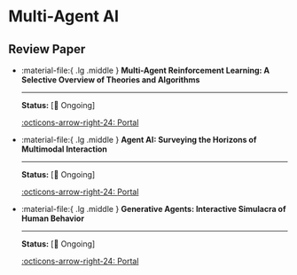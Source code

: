 # Multi-Agent AI

## Review Paper

<div class="grid cards" markdown>

-  :material-file:{ .lg .middle } __Multi-Agent Reinforcement Learning: A Selective Overview of Theories and Algorithms__

    ---

    **Status:** [🚧 Ongoing]

    [:octicons-arrow-right-24: <a href="https://arxiv.org/abs/1911.10635" target="_blank"> Portal </a>](#)

-  :material-file:{ .lg .middle } __Agent AI: Surveying the Horizons of Multimodal Interaction__

    ---

    **Status:** [🚧 Ongoing]

    [:octicons-arrow-right-24: <a href="https://arxiv.org/pdf/2401.03568.pdf" target="_blank"> Portal </a>](#)


-  :material-file:{ .lg .middle } __Generative Agents: Interactive Simulacra of Human Behavior__

    ---

    **Status:** [🚧 Ongoing]

    [:octicons-arrow-right-24: <a href="https://arxiv.org/pdf/2006.02905.pdf" target="_blank"> Portal </a>](#)

</div>